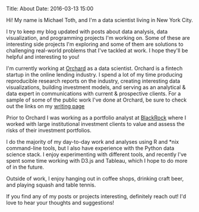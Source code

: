 Title: About
Date: 2016-03-13 15:00

Hi! My name is Michael Toth, and I'm a data scientist living in New York City.

I try to keep my blog updated with posts about data analysis, data visualization, and programming projects I'm working on. Some of these are interesting side projects I'm exploring and some of them are solutions to challenging real-world problems that I've tackled at work. I hope they'll be helpful and interesting to you!

I'm currently working at [Orchard](https://www.orchardplatform.com) as a data scientist. Orchard is a fintech startup in the online lending industry. I spend a lot of my time producing reproducible research reports on the industry, creating interesting data visualizations, building investment models, and serving as an analytical & data expert in communications with current & prospective clients. For a sample of some of the public work I've done at Orchard, be sure to check out the links on my [writing page]({filename}./writing.md)

Prior to Orchard I was working as a portfolio analyst at [BlackRock](https://www.blackrock.com) where I worked with large institutional investment clients to value and assess the risks of their investment portfolios.

I do the majority of my day-to-day work and analyses using R and *nix command-line tools, but I also have experience with the Python data science stack. I enjoy experimenting with different tools, and recently I've spent some time working with D3.js and Tableau, which I hope to do more of in the future.  

Outside of work, I enjoy hanging out in coffee shops, drinking craft beer, and playing squash and table tennis.

If you find any of my posts or projects interesting, definitely reach out! I'd love to hear your thoughts and suggestions!
